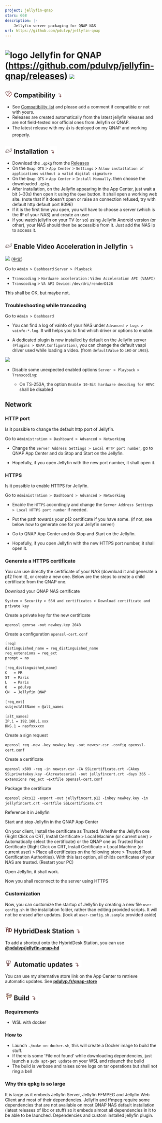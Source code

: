 ```yaml
---
project: jellyfin-qnap
stars: 668
description: |-
    Jellyfin server packaging for QNAP NAS
url: https://github.com/pdulvp/jellyfin-qnap
---
```


# <img alt="logo" src="https://raw.githubusercontent.com/pdulvp/jellyfin-qnap-intel/master/jellyfin/icons/jellyfin_80.gif" width="24px"/> Jellyfin for QNAP &emsp; (https://github.com/pdulvp/jellyfin-qnap/releases)  ![](https://img.shields.io/github/downloads/pdulvp/jellyfin-qnap/total?label=All%20downloads&labelColor=green&color=BDE055&style=flat-square)

## <img alt="compatibility icon" src="https://raw.githubusercontent.com/pdulvp/pdulvp/main/icons/compat.png" width="24px"/> Compatibility <img alt="arrow" src="https://raw.githubusercontent.com/pdulvp/pdulvp/main/icons/downarrow.png" height="24px"/>
- See [Compatibility list](https://github.com/pdulvp/jellyfin-qnap/issues/4) and please add a comment if compatible or not with yours.
- Releases are created automatically from the latest jellyfin releases and are not field-tested nor official ones from Jellyfin or QNAP.
- The latest release with my :+1: is deployed on my QNAP and working properly.

## <img alt="hardware icon" src="https://raw.githubusercontent.com/pdulvp/pdulvp/main/icons/hard.png" width="24px"/> Installation <img alt="arrow" src="https://raw.githubusercontent.com/pdulvp/pdulvp/main/icons/downarrow.png" height="24px"/>

- Download the `.qpkg` from the [Releases](https://github.com/pdulvp/jellyfin-qnap/releases)
- On the `Qnap QTS` > `App Center` > `Settings` > `Allow installation of applications without a valid digital signature`
- On the `Qnap QTS` > `App Center` > `Install Manually`. then choose the downloaded `.qpkg`.
- After installation, on the Jellyfin appearing in the App Center, just wait a bit (~30s) then open it using the `Open` button. It shall open a working web site. (note that if it doesn't open or raise an connection refused, try with default http default port 8096)
- If it is the first time you open, you will have to choose a server (which is the IP of your NAS) and create an user
- If you watch jellyfin on your TV (or so) using Jellyfin Android version (or other), your NAS should then be accessible from it. Just add the NAS ip to access it.

## <img alt="hardware icon" src="https://raw.githubusercontent.com/pdulvp/pdulvp/main/icons/hard.png" width="24px"/> Enable Video Acceleration in Jellyfin <img alt="arrow" src="https://raw.githubusercontent.com/pdulvp/pdulvp/main/icons/downarrow.png" height="24px"/>

![](ScreenshotConfig.png) ([中文](ScreenshotConfigCh.png))

Go to `Admin > Dashboard`
`Server > Playback`
- `Transcoding` > `Hardware acceleration` : `Video Acceleration API (VAAPI)`
- `Transcoding` > `VA API Device`: `/dev/dri/renderD128`

This shall be OK, but maybe not.

### Troubleshooting while trancoding

Go to `Admin > Dashboard`

* You can find a log of vainfo of your NAS under `Advanced > Logs > vainfo-*.log`. It will helps you to find which driver or options to enable.

* A dedicated plugin is now installed by default on the Jellyfin server `(Plugins > QNAP.Configuration)`, you can change the default vaapi driver used while loading a video. (from `defaultValue` to `iHD` or `i965`).

![](ScreenshotPluginConfig.png)

* Disable some unexpected enabled options `Server > Playback > Transcoding`:

   * On TS-253A, the option `Enable 10-Bit hardware decoding for HEVC` shall be disabled

## Network

### HTTP port

Is it possible to change the default http port of Jellyfin.

Go to `Administration > Dashboard > Advanced > Networking`

- Change the `Server Address Settings > Local HTTP port number`, go to QNAP App Center and do Stop and Start on the Jellyfin.

- Hopefully, if you open Jellyfin with the new port number, it shall open it.

### HTTPS

Is it possible to enable HTTPS for Jellyfin.

Go to `Administration > Dashboard > Advanced > Networking`

- Enable the `HTTPS` accordingly and change the `Server Address Settings > Local HTTPS port number` if needed. 

- Put the path towards your p12 certificate if you have some. (if not, see below how to generate one for your Jellyfin server)

- Go to QNAP App Center and do Stop and Start on the Jellyfin.

- Hopefully, if you open Jellyfin with the new HTTPS port number, it shall open it.

### Generate a HTTPS certificate

You can use directly the certificate of your NAS (download it and generate a p12 from it), or create a new one. Below are the steps to create a child certificate from the QNAP one.

Download your QNAP NAS certificate

`System > Security > SSH and certificates > Download certificate and private key`

Create a private key for the new certificate

`openssl genrsa -out newkey.key 2048`

Create a configuration `openssl-cert.conf`

```
[req]
distinguished_name = req_distinguished_name
req_extensions = req_ext
prompt = no

[req_distinguished_name]
C   = FR
ST  = Paris
L   = Paris
O   = pdulvp
CN  = Jellyfin QNAP

[req_ext]
subjectAltName = @alt_names

[alt_names]
IP.1 = 192.168.1.xxx
DNS.1 = nasfxxxxxx
```

Create a sign request

`openssl req -new -key newkey.key -out newcsr.csr -config openssl-cert.conf`

Create a certificate

`openssl x509 -req -in newcsr.csr -CA SSLcertificate.crt -CAkey SSLprivatekey.key -CAcreateserial -out jellyfincert.crt -days 365 -extensions req_ext -extfile openssl-cert.conf`

Package the certificate

`openssl pkcs12 -export -out jellyfincert.p12 -inkey newkey.key -in jellyfincert.crt -certfile SSLcertificate.crt`

Reference it in Jellyfin

Start and stop Jellyfin in the QNAP App Center

On your client, Install the certificate as Trusted. Whether the Jellyfin one (Right Click on CRT, Install Certificate > Local Machine (or current user) > Automatically select the certificate) or the QNAP one as Trusted Root Certificate (Right Click on CRT, Install Certificate > Local Machine (or current user) > Place all certificates on the following store > Trusted Root Certification Authorities). With this last option, all childs certificates of your NAS are trusted. (Restart your PC)

Open Jellyfin, it shall work. 

Now you shall reconnect to the server using HTTPS


### Customization

Now, you can customize the startup of Jellyfin by creating a new file `user-config.sh` in the installation folder, rather than editing provided scripts. It will not be erased after updates. (look at `user-config.sh.sample` provided aside)

## <img alt="hybriddesk icon" src="https://raw.githubusercontent.com/pdulvp/pdulvp/main/icons/hd.png" width="24px"/> HybridDesk Station <img alt="arrow" src="https://raw.githubusercontent.com/pdulvp/pdulvp/main/icons/downarrow.png" height="24px"/>

To add a shortcut onto the HybridDesk Station, you can use **[@pdulvp/jellyfin-qnap-hd](https://github.com/pdulvp/jellyfin-qnap-hd)**

## <img alt="updates icon" src="https://raw.githubusercontent.com/pdulvp/pdulvp/main/icons/auto.png" width="24px"/> Automatic updates <img alt="arrow" src="https://raw.githubusercontent.com/pdulvp/pdulvp/main/icons/downarrow.png" height="24px"/>

You can use my alternative store link on the App Center to retrieve automatic updates.
See **[pdulvp.fr/qnap-store](https://pdulvp.fr/qstore.html)**

## <img alt="build icon" src="https://raw.githubusercontent.com/pdulvp/pdulvp/main/icons/build.png" width="24px"/> Build <img alt="arrow" src="https://raw.githubusercontent.com/pdulvp/pdulvp/main/icons/downarrow.png" height="24px"/>

### Requirements
- WSL with docker

### How to
- Launch `./make-on-docker.sh`, this will create a Docker image to build the stuff.
- If there is some 'File not found' while downloading dependencies, just launch a `sudo apt-get update` on your WSL and relaunch the build
- The build is verbose and raises some logs on tar operations but shall not ring a bell

### Why this qpkg is so large

It is large as it embeds Jellyfin Server, Jellyfin FFMPEG and Jellyfin Web Client and most of their dependencies. Jellyfin and ffmpeg require some dependencies that are not available on most QNAP NAS default installation (latest releases of libc or stuff) so it embeds almost all dependencies in it to be able to be launched. Dependencies and custom installed jellyfin plugin.

